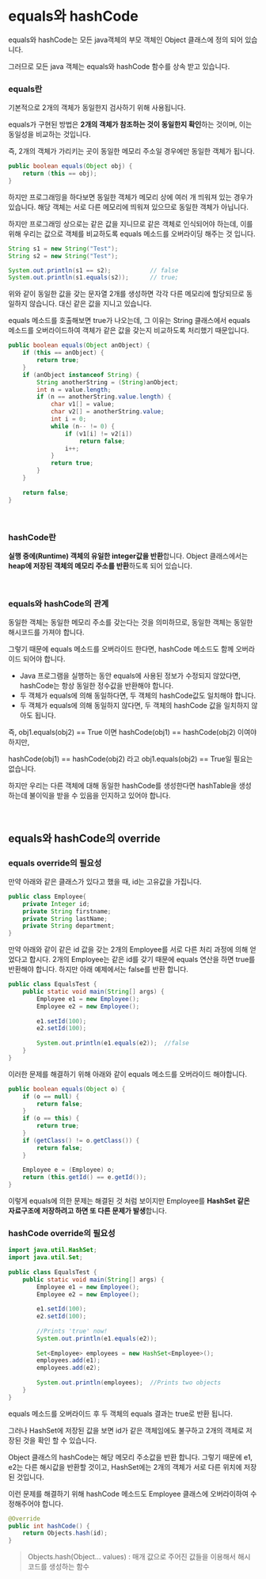 

# equals와 hashCode

equals와 hashCode는 모든 java객체의 부모 객체인 Object 클래스에 정의 되어 있습니다.

그러므로 모든 java 객체는 equals와 hashCode 함수를 상속 받고 있습니다.

### equals란

기본적으로 2개의 객체가 동일한지 검사하기 위해 사용됩니다.

equals가 구현된 방법은 **2개의 객체가 참조하는 것이 동일한지 확인**하는 것이며, 이는 동일성을 비교하는 것입니다.

즉, 2개의 객체가 가리키는 곳이 동일한 메모리 주소일 경우에만 동일한 객체가 됩니다.

```java
public boolean equals(Object obj) {
    return (this == obj);
}
```

하지만 프로그래밍을 하다보면 동일한 객체가 메모리 상에 여러 개 띄워져 있는 경우가 있습니다. 해당 객체는 서로 다른 메모리에 띄워져 있으므로 동일한 객체가 아닙니다.

하지만 프로그래밍 상으로는 같은 값을 지니므로 같은 객체로 인식되어야 하는데, 이를 위해 우리는 값으로 객체를 비교하도록 equals 메소드를 오버라이딩 해주는 것 입니다.

```java
String s1 = new String("Test");
String s2 = new String("Test");

System.out.println(s1 == s2);			// false
System.out.println(s1.equals(s2));		// true;
```

위와 같이 동일한 값을 갖는 문자열 2개를 생성하면 각각 다른 메모리에 할당되므로 동일하지 않습니다. 대신 같은 값을 지니고 있습니다. 

equals 메소드를 호출해보면 true가 나오는데, 그 이유는 String 클래스에서 equals 메소드를 오버라이드하여 객체가 같은 값을 갖는지 비교하도록 처리했기 때문입니다.

```java
public boolean equals(Object anObject) {
    if (this == anObject) {
        return true;
    }
    if (anObject instanceof String) {
        String anotherString = (String)anObject;
        int n = value.length;
        if (n == anotherString.value.length) {
            char v1[] = value;
            char v2[] = anotherString.value;
            int i = 0;
            while (n-- != 0) {
                if (v1[i] != v2[i])
                    return false;
                i++;
            }
            return true;
        }
    }
    
    return false;
}
```

<br>

### hashCode란

**실행 중에(Runtime) 객체의 유일한 integer값을 반환**합니다. Object 클래스에서는 **heap에 저장된 객체의 메모리 주소를 반환**하도록 되어 있습니다.

<br>

### equals와 hashCode의 관계

동일한 객체는 동일한 메모리 주소를 갖는다는 것을 의미하므로, 동일한 객체는 동일한 해시코드를 가져야 합니다.

그렇기 때문에 equals 메소드를 오버라이드 한다면, hashCode 메소드도 함께 오버라이드 되어야 합니다.

* Java 프로그램을 실행하는 동안 equals에 사용된 정보가 수정되지 않았다면, hashCode는 항상 동일한 정수값을 반환해야 합니다.
* 두 객체가 equals에 의해 동일하다면, 두 객체의 hashCode값도 일치해야 합니다.
* 두 객체가 equals에 의해 동일하지 않다면, 두 객체의 hashCode 값을 일치하지 않아도 됩니다.

즉, obj1.equals(obj2) == True 이면 hashCode(obj1) == hashCode(obj2) 이여야하지만,

hashCode(obj1) == hashCode(obj2) 라고 obj1.equals(obj2) == True일 필요는 없습니다.

하지만 우리는 다른 객체에 대해 동일한 hashCode를 생성한다면 hashTable을 생성하는데 불이익을 받을 수 있음을 인지하고 있어야 합니다.

<br>

## equals와 hashCode의 override

### equals override의 필요성

만약 아래와 같은 클래스가 있다고 했을 때, id는 고유값을 가집니다.

```java
public class Employee{
    private Integer id;
    private String firstname;
    private String lastName;
    private String department;
}
```

만약 아래와 같이 같은 id 값을 갖는 2개의 Employee를 서로 다른 처리 과정에 의해 얻었다고 합시다. 2개의 Employee는 같은 id를 갖기 때문에 equals 연산을 하면 true를 반환해야 합니다. 하지만 아래 예제에서는 false를 반환 합니다.

```java
public class EqualsTest {
    public static void main(String[] args) {
        Employee e1 = new Employee();
        Employee e2 = new Employee();
 
        e1.setId(100);
        e2.setId(100);
 
        System.out.println(e1.equals(e2));  //false
    }
}
```

이러한 문제를 해결하기 위해 아래와 같이 equals 메소드를 오버라이드 해야합니다.

```java
public boolean equals(Object o) {
    if (o == null) {
        return false;
    }
    if (o == this) {
        return true;
    }
    if (getClass() != o.getClass()) {
        return false;
    }
     
    Employee e = (Employee) o;
    return (this.getId() == e.getId());
}
```

이렇게 equals에 의한 문제는 해결된 것 처럼 보이지만 Employee를 **HashSet 같은 자료구조에 저장하려고 하면 또 다른 문제가 발생**합니다.

### hashCode override의 필요성

```java
import java.util.HashSet;
import java.util.Set;
 
public class EqualsTest {
    public static void main(String[] args) {
        Employee e1 = new Employee();
        Employee e2 = new Employee();
 
        e1.setId(100);
        e2.setId(100);
 
        //Prints 'true' now!
        System.out.println(e1.equals(e2));
 
        Set<Employee> employees = new HashSet<Employee>();
        employees.add(e1);
        employees.add(e2);
         
        System.out.println(employees);  //Prints two objects
    }
}
```

equals 메소드를 오버라이드 후 두 객체의 equals 결과는 true로 반환 됩니다.

 그러나 HashSet에 저장된 값을 보면 id가 같은 객체임에도 불구하고 2개의 객체로 저장된 것을 확인 할 수 있습니다.

Object 클래스의 hashCode는 해당 메모리 주소값을 반환 합니다. 그렇기 때문에 e1, e2는 다른 해시값을 반환할 것이고, HashSet에는 2개의 객체가 서로 다른 위치에 저장된 것입니다.

이런 문제를 해결하기 위해 hashCode 메소드도 Employee 클래스에 오버라이하여 수정해주어야 합니다.

```java
@Override
public int hashCode() {
    return Objects.hash(id);
}
```

> Objects.hash(Object... values) : 매개 값으로 주어진 값들을 이용해서 해시 코드를 생성하는 함수